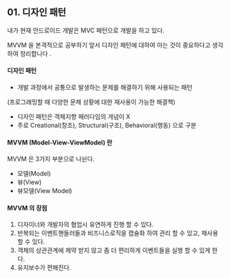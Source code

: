 ## 01. 디자인 패턴



내가 현재 안드로이드 개발은 MVC 패턴으로 개발을 하고 있다.

MVVM 을 본격적으로 공부하기 앞서 디자인 패턴에 대하여 아는 것이 중요하다고 생각하여 정리합니다 .



#### 디자인 패턴

+ 개발 과정에서 공통으로 발생하는 문제를 해결하기 위해 사용되는 패턴 

(프로그래밍할 때 다양한 문제 상황에 대한 재사용이 가능한 해결책)

+ 디자인 패턴은 객체지향 패러다임의 개념이 X
+ 주로 Creational(창조), Structural(구조), Behavioral(행동) 으로 구분





#### MVVM (Model-View-ViewModel) 란

MVVM 은 3가지 부분으로 나뉜다. 



+ 모델(Model)
+ 뷰(View)
+ 뷰모델(View Model)





#### MVVM 의 장점

1. 디자이너와 개발자의 협업시 유연하게 진행 할 수 있다.
2. 반복되는 이벤트핸들러들과 비즈니스로직을 캡슐화 하여 관리 할 수 있고, 재사용 할 수 있다.
3. 객체의 상관관계에 제약 받지 않고 좀 더 편리하게 이벤트들을 실행 할 수 있게 한다.
4. 유지보수가 편해진다.





